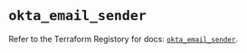 # `okta_email_sender`

Refer to the Terraform Registory for docs: [`okta_email_sender`](https://www.terraform.io/docs/providers/okta/r/email_sender).
